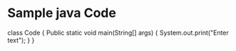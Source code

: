 # Sample java Code
class Code
{
Public static void main(String[] args)
{
System.out.print("Enter text");
}
}
